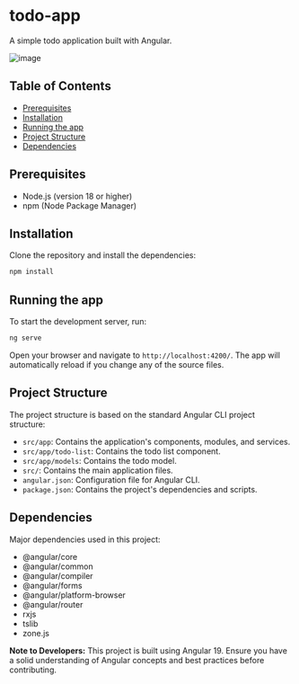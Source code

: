 # todo-app

A simple todo application built with Angular.

![image](https://github.com/user-attachments/assets/392ab0b7-ae53-4283-b790-011d147d0d8b)


## Table of Contents

- [Prerequisites](#prerequisites)
- [Installation](#installation)
- [Running the app](#running-the-app)
- [Project Structure](#project-structure)
- [Dependencies](#dependencies)

## Prerequisites

- Node.js (version 18 or higher)
- npm (Node Package Manager)

## Installation

Clone the repository and install the dependencies:

```bash
npm install
```

## Running the app

To start the development server, run:

```bash
ng serve
```

Open your browser and navigate to `http://localhost:4200/`. The app will automatically reload if you change any of the source files.

## Project Structure

The project structure is based on the standard Angular CLI project structure:

- `src/app`: Contains the application's components, modules, and services.
- `src/app/todo-list`: Contains the todo list component.
- `src/app/models`: Contains the todo model.
- `src/`: Contains the main application files.
- `angular.json`: Configuration file for Angular CLI.
- `package.json`: Contains the project's dependencies and scripts.

## Dependencies

Major dependencies used in this project:

- @angular/core
- @angular/common
- @angular/compiler
- @angular/forms
- @angular/platform-browser
- @angular/router
- rxjs
- tslib
- zone.js

**Note to Developers:** This project is built using Angular 19. Ensure you have a solid understanding of Angular concepts and best practices before contributing.
